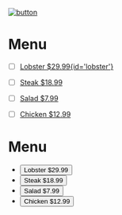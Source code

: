 [![button](http://one-shore.com/images/shell.png)](https://one-shorecom.com)

<h1> Menu </h1>

- [ ] [Lobster $29.99{id='lobster'}](#lobster)
- [ ] [Steak $18.99](https://one-shore.com/contact?order=steak)
- [ ] [Salad $7.99](https://one-shore.com/contact?order=salad)
- [ ] [Chicken $12.99](https://one-shore.com/contact?order=chicken)


<h1> Menu </h1>
<ul id="menu">
    <li class="entree"> <button id="lobster">Lobster $29.99</button> </li>
    <li class="entree"> <button id="steak">Steak $18.99</button> </li>
    <li class="entree"> <button id="salad">Salad $7.99</button> </li>
    <li class="entree"> <button id="chicken">Chicken $12.99</button> </li>
</ul>
</body>
</html>
